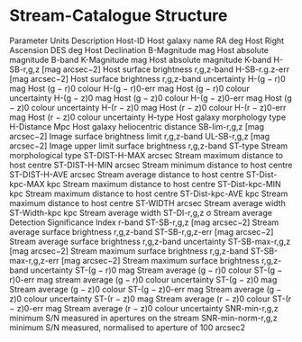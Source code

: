 # Stream-Catalogue Structure
Parameter Units Description
Host-ID Host galaxy name
RA deg Host Right Ascension
DES deg Host Declination
B-Magnitude mag Host absolute magnitude B-band
K-Magnitude mag Host absolute magnitude K-band
H-SB-r,g,z [mag arcsec−2] Host surface brightness r,g,z-band
H-SB-r.g.z-err [mag arcsec−2] Host surface brightness r,g,z-band uncertainty
H-(g − r)0 mag Host (g − r)0 colour
H-(g − r)0-err mag Host (g − r)0 colour uncertainty
H-(g − z)0 mag Host (g − z)0 colour
H-(g − z)0-err mag Host (g − z)0 colour uncertainty
H-(r − z)0 mag Host (r − z)0 colour
H-(r − z)0-err mag Host (r − z)0 colour uncertainty
H-type Host galaxy morphology type
H-Distance Mpc Host galaxy heliocentric distance
SB-lim-r,g,z [mag arcsec−2] Image surface brightness limit r,g,z-band
UL-SB-r,g,z [mag arcsec−2] Image upper limit surface brightness r,g,z-band
ST-type Stream morphological type
ST-DIST-H-MAX arcsec Stream maximum distance to host centre
ST-DIST-H-MIN arcsec Stream minimum distance to host centre
ST-DIST-H-AVE arcsec Stream average distance to host centre
ST-Dist-kpc-MAX kpc Stream maximum distance to host centre
ST-Dist-kpc-MIN kpc Stream maximum distance to host centre
ST-Dist-kpc-AVE kpc Stream maximum distance to host centre
ST-WIDTH arcsec Stream average width
ST-Width-kpc kpc Stream average width
ST-DI-r,g,z σ Stream average Detection Significance Index r-band
ST-SB-r,g,z [mag arcsec−2] Stream average surface brightness r,g,z-band
ST-SB-r,g,z-err [mag arcsec−2] Stream average surface brightness r,g,z-band uncertainty
ST-SB-max-r,g,z [mag arcsec−2] Stream maximum surface brightness r,g,z-band
ST-SB-max-r,g,z-err [mag arcsec−2] Stream maximum surface brightness r,g,z-band uncertainty
ST-(g − r)0 mag Stream average (g − r)0 colour
ST-(g − r)0-err mag stream average (g − r)0 colour uncertainty
ST-(g − z)0 mag Stream average (g − z)0 colour
ST-(g − z)0-err mag Stream average (g − z)0 colour uncertainty
ST-(r − z)0 mag Stream average (r − z)0 colour
ST-(r − z)0-err mag Stream average (r − z)0 colour uncertainty
SNR-min-r,g,z minimum S/N measured in apertures on the stream
SNR-min-norm-r,g,z minimum S/N measured, normalised to aperture of 100 arcsec2
